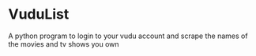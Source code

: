 # VuduList
A python program to login to your vudu account and scrape the names of the movies and tv shows you own
